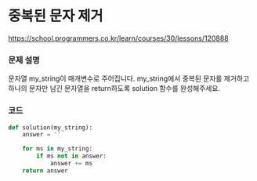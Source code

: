 # 중복된 문자 제거
https://school.programmers.co.kr/learn/courses/30/lessons/120888

### 문제 설명
문자열 my_string이 매개변수로 주어집니다. my_string에서 중복된 문자를 제거하고 하나의 문자만 남긴 문자열을 return하도록 solution 함수를 완성해주세요.

### 코드
```python
def solution(my_string):
    answer = ''

    for ms in my_string:
        if ms not in answer:
            answer += ms
    return answer
```
